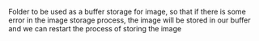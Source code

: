 Folder to be used as a buffer storage for image, so that if there is some error in the image storage process, the image will be stored in our buffer and we can restart the process of storing the image
